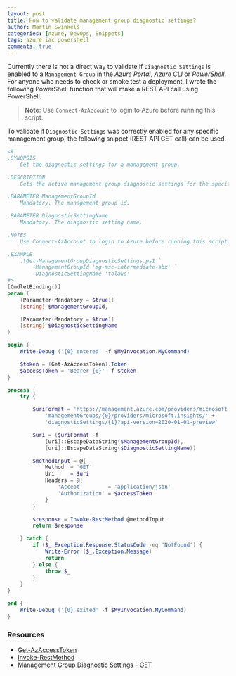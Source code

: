 ```yaml
---
layout: post
title: How to validate management group diagnostic settings?
author: Martin Swinkels
categories: [Azure, DevOps, Snippets]
tags: azure iac powershell
comments: true
---
```


Currently there is not a direct way to validate if `Diagnostic Settings` is enabled to a `Management Group` in the _Azure Portal_, _Azure CLI_ or _PowerShell_. For anyone who needs to check or smoke test a deployment, I wrote the following PowerShell function that will make a REST API call using PowerShell.

> **Note**: Use `Connect-AzAccount` to login to Azure before running this script.

To validate if `Diagnostic Settings` was correctly enabled for any specific management group, the following snippet (REST API GET call) can be used.

```powershell
<#
.SYNOPSIS
    Get the diagnostic settings for a management group.

.DESCRIPTION
    Gets the active management group diagnostic settings for the specified resource.

.PARAMETER ManagementGroupId
    Mandatory. The management group id.

.PARAMETER DiagnosticSettingName
    Mandatory. The diagnostic setting name.

.NOTES
    Use Connect-AzAccount to login to Azure before running this script.

.EXAMPLE
    .\Get-ManagementGroupDiagnosticSettings.ps1 `
        -ManagementGroupId 'mg-msc-intermediate-sbx' `
        -DiagnosticSettingName 'tolaws'
#>
[CmdletBinding()]
param (
    [Parameter(Mandatory = $true)]
    [string] $ManagementGroupId,

    [Parameter(Mandatory = $true)]
    [string] $DiagnosticSettingName
)

begin {
    Write-Debug ('{0} entered' -f $MyInvocation.MyCommand)

    $token = (Get-AzAccessToken).Token
    $accessToken = 'Bearer {0}' -f $token
}

process {
    try {

        $uriFormat = 'https://management.azure.com/providers/microsoft.management/' +
            'managementGroups/{0}/providers/microsoft.insights/' +
            'diagnosticSettings/{1}?api-version=2020-01-01-preview'

        $uri = ($uriFormat -f
            [uri]::EscapeDataString($ManagementGroupId),
            [uri]::EscapeDataString($DiagnosticSettingName))

        $methodInput = @{
            Method  = 'GET'
            Uri     = $uri
            Headers = @{
                'Accept'        = 'application/json'
                'Authorization' = $accessToken
            }
        }

        $response = Invoke-RestMethod @methodInput
        return $response

    } catch {
        if ($_.Exception.Response.StatusCode -eq 'NotFound') {
            Write-Error ($_.Exception.Message)
            return
        } else {
            throw $_
        }
    }
}

end {
    Write-Debug ('{0} exited' -f $MyInvocation.MyCommand)
}

```

<!-- omit from toc -->
### Resources

- <a href="https://learn.microsoft.com/en-us/powershell/module/az.accounts/get-azaccesstoken" target="_blanc">Get-AzAccessToken</a>
- <a href="https://learn.microsoft.com/en-us/powershell/module/microsoft.powershell.utility/invoke-restmethod" target="_blanc">Invoke-RestMethod</a>
- <a href="https://learn.microsoft.com/rest/api/monitor/management-group-diagnostic-settings/get" target="_blanc">Management Group Diagnostic Settings - GET</a>